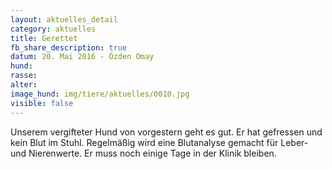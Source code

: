 ```yaml
---
layout: aktuelles_detail
category: aktuelles
title: Gerettet
fb_share_description: true
datum: 20. Mai 2016 - Özden Omay
hund:
rasse:
alter:
image_hund: img/tiere/aktuelles/0010.jpg
visible: false
---
```



Unserem vergifteter Hund von vorgestern geht es gut. Er hat gefressen und kein Blut im Stuhl. Regelmäßig wird eine Blutanalyse gemacht für Leber- und Nierenwerte.
Er muss noch einige Tage in der Klinik bleiben.
